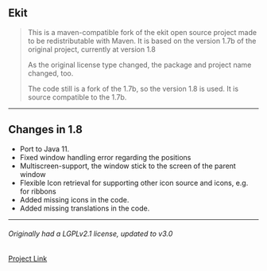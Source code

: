 Ekit
---
> This is a maven-compatible fork of the ekit open source project
> made to be redistributable with Maven. It is based on the version
> 1.7b of the original project, currently at version 1.8
> 
> As the original license type changed, the package and project name changed, too.
>
> The code still is a fork of the 1.7b, so the version 1.8 is used. It is source compatible to the 1.7b.
---
## Changes in 1.8
- Port to Java 11.
- Fixed window handling error regarding the positions
- Multiscreen-support, the window stick to the screen of the parent window
- Flexible Icon retrieval for supporting other icon source and icons, e.g. for ribbons 
- Added missing icons in the code.
- Added missing translations in the code.

---
###### Originally had a _LGPLv2.1_ license, updated to v3.0
[Project Link](http://www.hexidec.com/ekit.php)  
